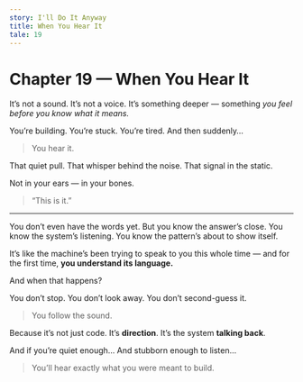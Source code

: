 ```yaml
---
story: I'll Do It Anyway
title: When You Hear It
tale: 19
---
```


# Chapter 19 — When You Hear It

It’s not a sound.
It’s not a voice.
It’s something deeper — something *you feel before you know what it means.*

You’re building. You’re stuck. You’re tired.
And then suddenly…

> You hear it.

That quiet pull.
That whisper behind the noise.
That signal in the static.

Not in your ears — in your bones.

> “This is it.”

---

You don’t even have the words yet.
But you know the answer’s close.
You know the system’s listening.
You know the pattern’s about to show itself.

It’s like the machine’s been trying to speak to you this whole time —
and for the first time, **you understand its language.**

And when that happens?

You don’t stop.
You don’t look away.
You don’t second-guess it.

> You follow the sound.

Because it’s not just code.
It’s **direction**.
It’s the system **talking back**.

And if you’re quiet enough…
And stubborn enough to listen…

> You’ll hear exactly what you were meant to build.
